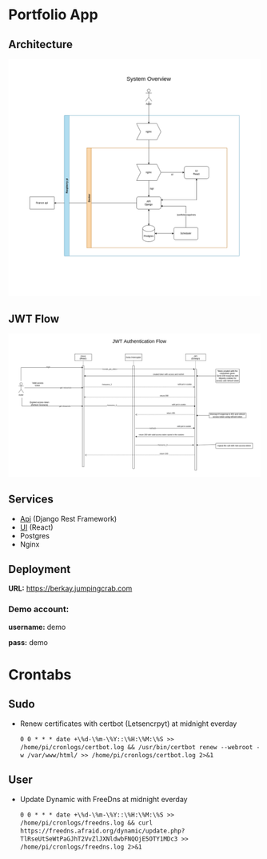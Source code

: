 # Portfolio App

## Architecture
![](resources/portfolio.drawio.png)

## JWT Flow
![](resources/jwt.drawio.png)

## Services
- [Api](https://github.com/berkayersengun/portfolio-api) (Django Rest Framework)
- [UI](https://github.com/berkayersengun/portfolio-ui) (React)
- Postgres
- Nginx

## Deployment
**URL:** https://berkay.jumpingcrab.com

### Demo account:
**username:** demo

**pass:** demo

# Crontabs
## Sudo
- Renew certificates with certbot (Letsencrpyt) at midnight everday
    ```shell
    0 0 * * * date +\%d-\%m-\%Y::\%H:\%M:\%S >> /home/pi/cronlogs/certbot.log && /usr/bin/certbot renew --webroot -w /var/www/html/ >> /home/pi/cronlogs/certbot.log 2>&1
    ```
## User
- Update Dynamic with FreeDns at midnight everday
  ```shell
  0 0 * * * date +\%d-\%m-\%Y::\%H:\%M:\%S >> /home/pi/cronlogs/freedns.log && curl https://freedns.afraid.org/dynamic/update.php?TlRseUtSeWtPaGJhT2VvZlJXNldwbFNQOjE5OTY1MDc3 >> /home/pi/cronlogs/freedns.log 2>&1
  ```